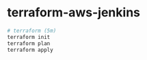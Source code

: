 # terraform-aws-jenkins

```bash
# terraform (5m)
terraform init
terraform plan
terraform apply
```
